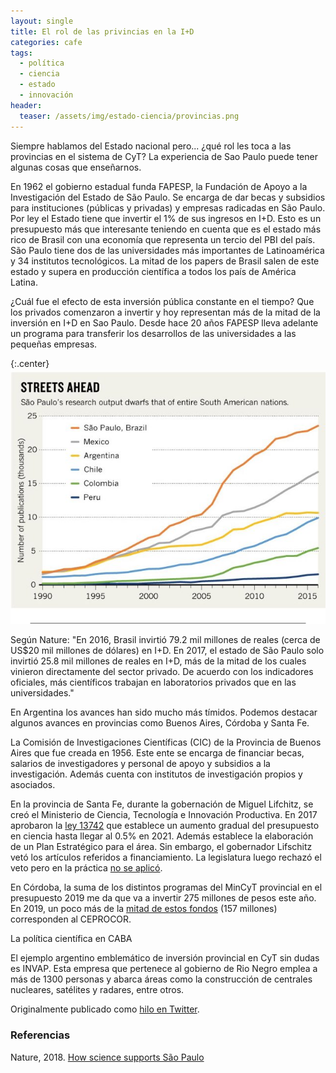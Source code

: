 ```yaml
---
layout: single
title: El rol de las privincias en la I+D
categories: cafe
tags:
  - política
  - ciencia
  - estado
  - innovación
header:
  teaser: /assets/img/estado-ciencia/provincias.png
---
```


Siempre hablamos del Estado nacional pero... ¿qué rol les toca a las provincias en el sistema de CyT? La experiencia de Sao Paulo puede tener algunas cosas que enseñarnos.

En 1962 el gobierno estadual funda FAPESP, la Fundación de Apoyo a la Investigación del Estado de São Paulo. Se encarga de dar becas y subsidios para instituciones (públicas y privadas) y empresas radicadas en São Paulo. Por ley el Estado tiene que invertir el 1% de sus ingresos en I+D. Esto es un presupuesto más que interesante teniendo en cuenta que es el estado más rico de Brasil con una economía que representa un tercio del PBI del país. São Paulo tiene dos de las universidades más importantes de Latinoamérica y 34 institutos tecnológicos. La mitad de los papers de Brasil salen de este estado y supera en producción científica a todos los país de América Latina.

¿Cuál fue el efecto de esta inversión pública constante en el tiempo? Que los privados comenzaron a invertir y hoy representan más de la mitad de la inversión en I+D en Sao Paulo. Desde hace 20 años FAPESP lleva adelante un programa para transferir los desarrollos de las universidades a las pequeñas empresas.

{:.center}
![saopaulo](/assets/img/estado-ciencia/sao-paulo.jpeg)
<br>

Según Nature: "En 2016, Brasil invirtió 79.2 mil millones de reales (cerca de US$20 mil millones de dólares) en I+D. En 2017, el estado de São Paulo solo invirtió 25.8 mil millones de reales en I+D, más de la mitad de los cuales vinieron directamente del sector privado. De acuerdo con los indicadores oficiales, más científicos trabajan en laboratorios privados que en las universidades."

En Argentina los avances han sido mucho más tímidos. Podemos destacar algunos avances en provincias como Buenos Aires, Córdoba y Santa Fe.

La Comisión de Investigaciones Científicas (CIC) de la Provincia de Buenos Aires que fue creada en 1956. Este ente se encarga de financiar becas, salarios de investigadores y personal de apoyo y subsidios a la investigación. Además cuenta con institutos de investigación propios y asociados.

En la provincia de Santa Fe, durante la gobernación de Miguel Lifchitz, se creó el Ministerio de Ciencia, Tecnología e Innovación Productiva. En 2017 aprobaron la <a href="https://santafe.gov.ar/boletinoficial/recursos/boletines/19-7-2018ley13742-2018.html">ley 13742</a> que establece un aumento gradual del presupuesto en ciencia hasta llegar al 0.5% en 2021. Además establece la elaboración de un Plan Estratégico para el área. Sin embargo, el gobernador Lifschitz vetó los artículos referidos a financiamiento. La legislatura luego rechazó el veto pero en la práctica <a href="https://x.com/pablo_bolcatto/status/1071494081203896320?s=20">no se aplicó</a>.

En Córdoba, la suma de los distintos programas del MinCyT provincial en el presupuesto 2019 me da que va a invertir 275 millones de pesos este año. En 2019, un poco más de la <a href="http://cba.gov.ar/presupuesto-provincial-ano-2019/">mitad de estos fondos</a> (157 millones) corresponden al CEPROCOR.

La política científica en CABA

El ejemplo argentino emblemático de inversión provincial en CyT sin dudas es INVAP. Esta empresa que pertenece al gobierno de Rio Negro emplea a más de 1300 personas y abarca áreas como la construcción de centrales nucleares, satélites y radares, entre otros.


Originalmente publicado como <a href="https://twitter.com/germangfeler/status/1120878140526616577">hilo en Twitter</a>.

<h3>Referencias</h3> 
Nature, 2018. <a href="https://nature.com/articles/d41586-018-07536-1">How science supports São Paulo</a>
